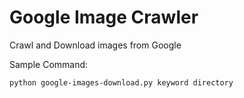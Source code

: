 # Google Image Crawler

Crawl and Download images from Google

Sample Command:

```bash
python google-images-download.py keyword directory
```
